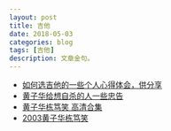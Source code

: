 ```yaml
---
layout: post
title: 吉他
date: 2018-05-03
categories: blog
tags: [吉他]
description: 文章金句。
---
```


- [如何选吉他的一些个人心得体会，供分享](https://tieba.baidu.com/p/5219424537?pn=0&)
- [黄子华给想自杀的人一些忠告](https://www.bilibili.com/video/av20841230)
- [黄子华栋笃笑 高清合集](https://www.bilibili.com/video/av14920781)
- [2003黄子华栋笃笑](https://www.bilibili.com/video/av12849867)


